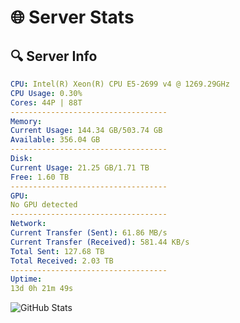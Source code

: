 # 🌐 Server Stats
## 🔍 Server Info
```yaml
CPU: Intel(R) Xeon(R) CPU E5-2699 v4 @ 1269.29GHz
CPU Usage: 0.30%
Cores: 44P | 88T
-----------------------------------
Memory:
Current Usage: 144.34 GB/503.74 GB
Available: 356.04 GB
-----------------------------------
Disk:
Current Usage: 21.25 GB/1.71 TB
Free: 1.60 TB
-----------------------------------
GPU:
No GPU detected
-----------------------------------
Network:
Current Transfer (Sent): 61.86 MB/s
Current Transfer (Received): 581.44 KB/s
Total Sent: 127.68 TB
Total Received: 2.03 TB
-----------------------------------
Uptime:
13d 0h 21m 49s
```
![GitHub Stats](https://img.shields.io/badge/Updated-2025-02-20_23:05:07-blue)